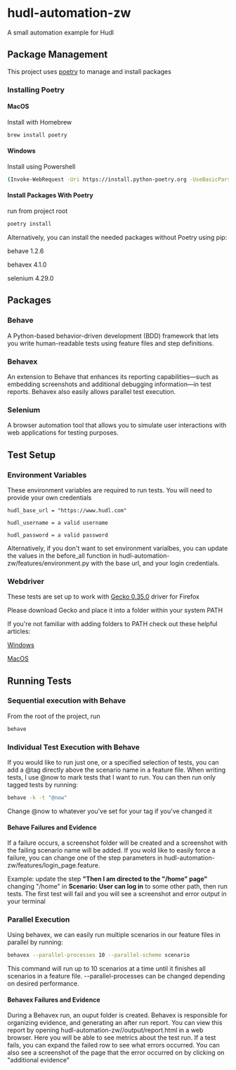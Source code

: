 # hudl-automation-zw
A small automation example for Hudl

## Package Management

This project uses [poetry](https://python-poetry.org/) to manage and install packages

### Installing Poetry

#### MacOS
Install with Homebrew

```bash
brew install poetry
```

#### Windows
Install using Powershell

```bash
(Invoke-WebRequest -Uri https://install.python-poetry.org -UseBasicParsing).Content | py -
```

#### Install Packages With Poetry
run from project root

```bash
poetry install
```

Alternatively, you can install the needed packages without Poetry using pip:

behave 1.2.6

behavex 4.1.0

selenium 4.29.0

## Packages

### Behave

A Python-based behavior-driven development (BDD) framework that lets you write human-readable tests using feature files and step definitions.

### Behavex
An extension to Behave that enhances its reporting capabilities—such as embedding screenshots and additional debugging information—in test reports. Behavex also easily allows parallel test execution.

### Selenium
A browser automation tool that allows you to simulate user interactions with web applications for testing purposes.


## Test Setup

### Environment Variables
These environment variables are required to run tests. You will need to provide your own credentials
```
hudl_base_url = "https://www.hudl.com"

hudl_username = a valid username

hudl_password = a valid password
```
Alternatively, if you don't want to set environment varialbes, you can update the values in the before_all function in hudl-automation-zw/features/environment.py with the base url, and your login credentials.

### Webdriver
These tests are set up to work with [Gecko 0.35.0](https://github.com/mozilla/geckodriver/releases/tag/v0.35.0) driver for Firefox

Please download Gecko and place it into a folder within your system PATH

If you're not familiar with adding folders to PATH check out these helpful articles:

[Windows](https://www.architectryan.com/2018/03/17/add-to-the-path-on-windows-10/)

[MacOS](https://medium.com/@B-Treftz/macos-adding-a-directory-to-your-path-fe7f19edd2f7)

## Running Tests

### Sequential execution with Behave
From the root of the project, run
```bash
behave
```

### Individual Test Execution with Behave
If you would like to run just one, or a specified selection of tests, you can add a @tag directly above the scenario name in a feature file. When writing tests, I use @now to mark tests that I want to run. You can then run only tagged tests by running:
```bash
behave -k -t "@now"
```
Change @now to whatever you've set for your tag if you've changed it

#### Behave Failures and Evidence
If a failure occurs, a screenshot folder will be created and a screenshot with the failing scenario name will be added. If you wold like to easily force a failure, you can change one of the step parameters in hudl-automation-zw/features/login_page.feature.

Example: update the step **"Then I am directed to the "/home" page"** changing "/home" in **Scenario: User can log in** to some other path, then run tests. The first test will fail and you will see a screenshot and error output in your terminal

### Parallel Execution
Using behavex, we can easily run multiple scenarios in our feature files in parallel by running:
```bash
behavex --parallel-processes 10 --parallel-scheme scenario
```
This command will run up to 10 scenarios at a time until it finishes all scenarios in a feature file. --parallel-processes can be changed depending on desired performance.

#### Behavex Failures and Evidence
During a Behavex run, an ouput folder is created. Behavex is responsible for organizing evidence, and generating an after run report. You can view this report by opening hudl-automation-zw//output/report.html in a web browser. Here you will be able to see metrics about the test run. If a test fails, you can expand the failed row to see what errors occurred. You can also see a screenshot of the page that the error occurred on by clicking on "additional evidence"

